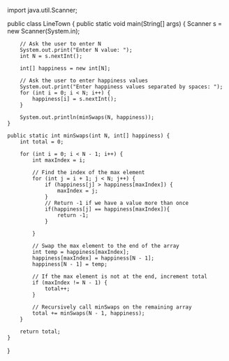 import java.util.Scanner;

public class LineTown {
    public static void main(String[] args) {
        Scanner s = new Scanner(System.in);

        // Ask the user to enter N
        System.out.print("Enter N value: ");
        int N = s.nextInt();

        int[] happiness = new int[N];

        // Ask the user to enter happiness values
        System.out.print("Enter happiness values separated by spaces: ");
        for (int i = 0; i < N; i++) {
            happiness[i] = s.nextInt();
        }

        System.out.println(minSwaps(N, happiness));
    }

    public static int minSwaps(int N, int[] happiness) {
        int total = 0;

        for (int i = 0; i < N - 1; i++) {
            int maxIndex = i;

            // Find the index of the max element
            for (int j = i + 1; j < N; j++) {
                if (happiness[j] > happiness[maxIndex]) {
                    maxIndex = j;
                }
                // Return -1 if we have a value more than once
                if(happiness[j] == happiness[maxIndex]){
                    return -1;
                }

            }

            // Swap the max element to the end of the array
            int temp = happiness[maxIndex];
            happiness[maxIndex] = happiness[N - 1];
            happiness[N - 1] = temp;

            // If the max element is not at the end, increment total
            if (maxIndex != N - 1) {
                total++;
            }

            // Recursively call minSwaps on the remaining array
            total += minSwaps(N - 1, happiness);
        }

        return total;
    }
}

